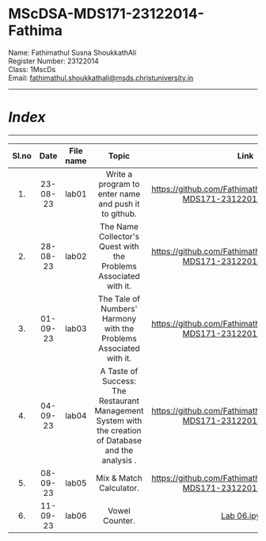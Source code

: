 # MScDSA-MDS171-23122014-Fathima

Name: Fathimathul Susna ShoukkathAli     
Register Number: 23122014    
Class: 1MscDs   
Email: fathimathul.shoukkathali@msds.christuniversity.in




***
# ***Index***
***                              



|Sl.no|Date|File name|Topic|Link|
|:----:|:----:|:---:|:----:|:----:|
|1.|23-08-23|lab01|Write a program to enter name and push it to github.|https://github.com/FathimathulSusnaAli/MScDSA-MDS171-23122014-Fathima.git|      
|2.|28-08-23|lab02|The Name Collector's Quest with the Problems Associated with it.|https://github.com/FathimathulSusnaAli/MScDSA-MDS171-23122014-Fathima.git|              
|3.|01-09-23|lab03|The Tale of Numbers' Harmony with the Problems Associated with it.|https://github.com/FathimathulSusnaAli/MScDSA-MDS171-23122014-Fathima.git|                
|4.|04-09-23|lab04|A Taste of Success: The Restaurant Management System with the creation of Database and the analysis .|https://github.com/FathimathulSusnaAli/MScDSA-MDS171-23122014-Fathima.git|             
|5.|08-09-23|lab05|Mix & Match Calculator.|https://github.com/FathimathulSusnaAli/MScDSA-MDS171-23122014-Fathima.git|     
|6.|11-09-23|lab06|Vowel Counter.|<a href="Lab 06.ipynb">Lab 06.ipynb</a>|     



